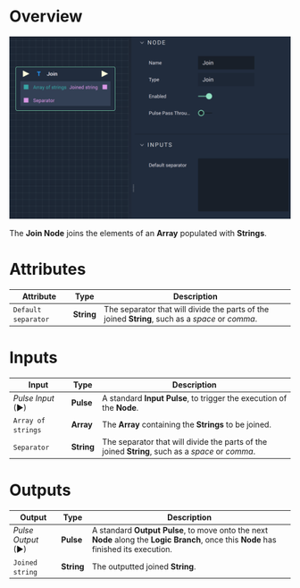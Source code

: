 # Overview

![The Join Node.](../../.gitbook/assets/join.png)

The **Join Node** joins the elements of an **Array** populated with **Strings**. 

# Attributes

|Attribute|Type|Description|
|---|---|---|
|`Default separator`|**String**|The separator that will divide the parts of the joined **String**, such as a *space* or *comma*.

# Inputs

|Input|Type|Description|
|---|---|---|
|*Pulse Input* (►)|**Pulse**|A standard **Input Pulse**, to trigger the execution of the **Node**.|
|`Array of strings`|**Array**|The **Array** containing the **Strings** to be joined.|
|`Separator`|**String**|The separator that will divide the parts of the joined **String**, such as a *space* or *comma*.|

# Outputs

|Output|Type|Description|
|---|---|---|
|*Pulse Output* (►)|**Pulse**|A standard **Output Pulse**, to move onto the next **Node** along the **Logic Branch**, once this **Node** has finished its execution.|
|`Joined string`|**String**|The outputted joined **String**.|

